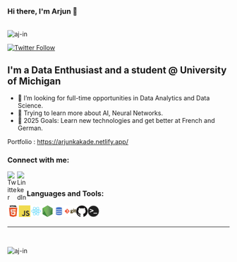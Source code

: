 ### Hi there, I'm Arjun 👋 

<br>

<img src="https://komarev.com/ghpvc/?username=aj-in&label=Profile%20views&color=129e00&style=plastic" alt="aj-in" /> 

<br>

[![Twitter Follow](https://img.shields.io/twitter/follow/aj_in__?color=1DA1F2&logo=twitter&style=plastic)](https://twitter.com/aj_in__) 
<br>  

## I'm a Data Enthusiast and a student @ University of Michigan

- 🔭 I’m looking for full-time opportunities in Data Analytics and Data Science.
- 🌱 Trying to learn more about AI, Neural Networks.
- 🥅 2025 Goals: Learn new technologies and get better at French and German.

Portfolio : https://arjunkakade.netlify.app/

### Connect with me:

[<img align="left" alt=" Twitter" width="22px" src="https://cdn.jsdelivr.net/npm/simple-icons@v3/icons/twitter.svg" />][twitter]
[<img align="left" alt=" LinkedIn" width="22px" src="https://cdn.jsdelivr.net/npm/simple-icons@v3/icons/linkedin.svg" />][linkedin]

<br />

### Languages and Tools:

<img align="left" alt="HTML5" width="26px" src="https://raw.githubusercontent.com/github/explore/80688e429a7d4ef2fca1e82350fe8e3517d3494d/topics/html/html.png" />
<img align="left" alt="JavaScript" width="26px" src="https://raw.githubusercontent.com/github/explore/80688e429a7d4ef2fca1e82350fe8e3517d3494d/topics/javascript/javascript.png" />
<img align="left" alt="React" width="26px" src="https://raw.githubusercontent.com/github/explore/80688e429a7d4ef2fca1e82350fe8e3517d3494d/topics/react/react.png" />
<img align="left" alt="Node.js" width="26px" src="https://raw.githubusercontent.com/github/explore/80688e429a7d4ef2fca1e82350fe8e3517d3494d/topics/nodejs/nodejs.png" />

<img align="left" alt="SQL" width="26px" src="https://raw.githubusercontent.com/github/explore/80688e429a7d4ef2fca1e82350fe8e3517d3494d/topics/sql/sql.png" />
<img align="left" alt="Git" width="26px" src="https://raw.githubusercontent.com/github/explore/80688e429a7d4ef2fca1e82350fe8e3517d3494d/topics/git/git.png" />
<img align="left" alt="GitHub" width="26px" src="https://raw.githubusercontent.com/github/explore/78df643247d429f6cc873026c0622819ad797942/topics/github/github.png" />
<img align="left" alt="Terminal" width="26px" src="https://raw.githubusercontent.com/github/explore/80688e429a7d4ef2fca1e82350fe8e3517d3494d/topics/terminal/terminal.png" />

<br />
<br />

---
<br>
<p><img align="left" src="https://github-readme-stats.vercel.app/api/top-langs?username=aj-in&show_icons=true&locale=en&layout=compact" alt="aj-in" /></p>


[twitter]: https://twitter.com/aj_in__
[linkedin]: https://www.linkedin.com/in/arjun-kakade-327a54187/
